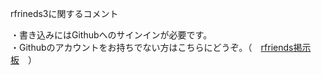 rfrineds3に関するコメント  
  
・書き込みにはGithubへのサインインが必要です。    
・Githubのアカウントをお持ちでない方はこちらにどうぞ。（　[rfriends掲示板](http://www.rf3.shop/wforum/wforum.cgi)　）  
  
<script src="https://utteranc.es/client.js"
        repo="rfriends/rfriends"
        issue-term="pathname"
        theme="github-light"
        crossorigin="anonymous"
        async>
</script>

　
